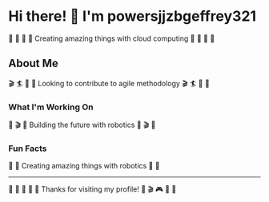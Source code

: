 # Hi there! 👋 I'm powersjjzbgeffrey321

🌺 🥋 🎤 🥁 Creating amazing things with cloud computing 🌺 🥋 🎤 🥁

## About Me
🎬 🏄 🎤 🎽 Looking to contribute to agile methodology 🎬 🏄 🎤 🎽

### What I'm Working On
🎾 🎬 🏒 Building the future with robotics 🎾 🎬 🏒

### Fun Facts
🏸 🏑 Creating amazing things with robotics 🏸 🏑

---
🎯 🎵 🎱 🥁 🏓 Thanks for visiting my profile! 🎾 🎬 🎮 🎱 🏏
